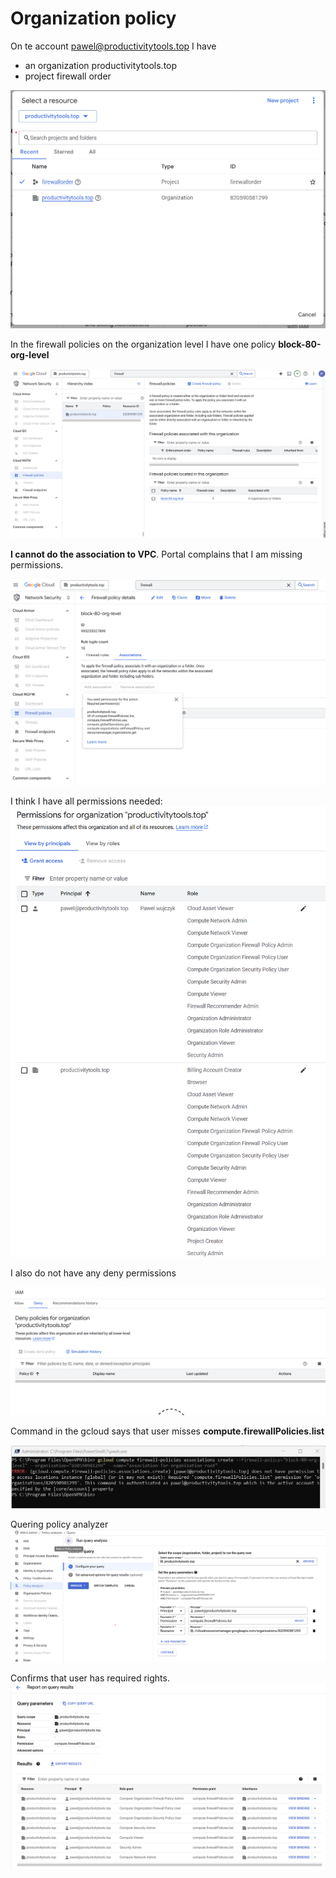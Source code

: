 # Organization policy 

On te account pawel@productivitytools.top I have 
- an organization productivitytools.top
- project firewall order

![organization](./images/organization.png)

In the firewall policies on the organization level I have one policy **block-80-org-level**

![policy](./images/policy.png)

**I cannot do the association to VPC**. Portal complains that I am missing permissions. 


![association](./images/association.png)

I think I have all permissions needed:
![permissions](./images/permissions.png)

I also do not have any deny permissions

![deny permissions](./images/deny_permissions.png)

Command in the gcloud says that user misses **compute.firewallPolicies.list**

![cmd](./images/cmd.png)

Quering policy analyzer 
![policy-analizer](./images/policy-analizer.png)


Confirms that user has required rights.
![policy-results](./images/policy-results.png)

